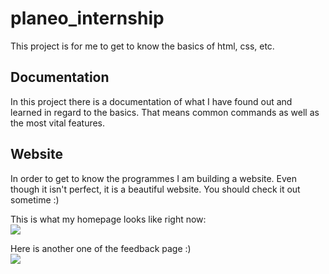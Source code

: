 # planeo_internship

This project is for me to get to know the basics of html, css, etc.

## Documentation

In this project there is a documentation of what I have found out and learned in regard to the basics. That means common
commands as well as the most vital features.

## Website

In order to get to know the programmes I am building a website. Even though it isn't perfect, it is a beautiful website.
You should check it out sometime :)

This is what my homepage looks like right now:\
<img src="/home/marco/Pictures/Screenshots/homepage.png"/></img>

Here is another one of the feedback page :)\
<img src="/home/marco/Pictures/Screenshots/feedback.png"/></img>